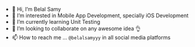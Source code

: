 - 👋 Hi, I’m Belal Samy
- 👀 I’m interested in Mobile App Development, specially iOS Development
- 🌱 I’m currently learning Unit Testing
- 💞️ I’m looking to collaborate on any awesome idea 👌
- 📫 How to reach me ... `@belalsamyyy` in all social media platforms

<!---
belalsamyyy/belalsamyyy is a ✨ special ✨ repository because its `README.md` (this file) appears on your GitHub profile.
You can click the Preview link to take a look at your changes.
--->
